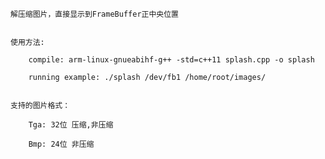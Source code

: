 	解压缩图片，直接显示到FrameBuffer正中央位置


	使用方法:

		compile: arm-linux-gnueabihf-g++ -std=c++11 splash.cpp -o splash

		running example: ./splash /dev/fb1 /home/root/images/


	支持的图片格式：

		Tga: 32位 压缩,非压缩

		Bmp: 24位 非压缩
